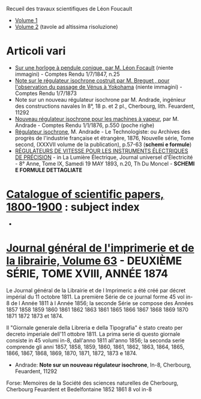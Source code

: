 
Recueil des travaux scientifiques de Léon Foucault

- [Volume 1](https://gallica.bnf.fr/ark:/12148/bpt6k9616872n/f11.planchecontact.r=Recueil%20des%20travaux%20scientifiques%20de%20L%C3%A9on%20Foucault)
- [Volume 2](https://gallica.bnf.fr/ark:/12148/bpt6k9614580j/f9.planchecontact.r=Recueil%20des%20travaux%20scientifiques%20de%20L%C3%A9on%20Foucault) (tavole ad altissima risoluzione)

# Articoli vari

- [Sur une horloge à pendule conique, par M. Léon Focault](https://gallica.bnf.fr/ark:/12148/bpt6k2982c/f158.item) (niente immagini) - Comptes Rendu 1/7/1847, n.25
- [Note sur le régulateur isochrone costruit par M. Breguet , pour l'observation du passage de Vénus à Yokohama](https://gallica.bnf.fr/ark:/12148/bpt6k3034n/f80.item) (niente immagini) - Comptes Rendu 1/7/1873
- Note sur un nouveau régulateur isochrone par M. Andrade, ingénieur des constructions navales In 8°, 18 p. et 2 pl.,  Cherbourg, lith. Feuardent, 11292
- [Nouveau régulateur isochrone pour les machines à vapeur](https://books.google.it/books?id=ZoVpAAAAcAAJ&pg=PA1546),  par M. Andrade - Comptes Rendu 1/1/1876, p.550 (poche righe)
- [Régulateur isochrone](https://cnum.cnam.fr/pgi/fpage.php?P931.37/62/100/418/15/416), M. Andrade -  Le Technologiste: ou Archives des progrès de l'industrie française et étrangère, 1876, Nouvelle série, Tome second, (XXXVII volume de la publication), p.57-63 (**schemi e formule**)
- [RÉGULATEURS DE VITESSE POUR LES INSTRUMENTS ÉLECTRIQUES DE PRÉCISION](https://cnum.cnam.fr/pgi/fpage.php?P84.9/69/100/560/0/0) - in La Lumière Électrique, Journal universel d'Électricité - 8° Anne, Tome IX, Samedi 19 MAY 1893, n.20, Th Du Moncel  - **SCHEMI E FORMULE DETTAGLIATE**


# [Catalogue of scientific papers, 1800-1900](https://www.biodiversitylibrary.org/item/65248#page/215/mode/1up) : subject index
- 

# [Journal général de l'imprimerie et de la librairie, Volume 63](https://books.google.it/books?id=7oxHAAAAYAAJ&pg=PA691) - DEUXIÈME SÉRIE, TOME XVIII, ANNÉE 1874 
Le Journal général de la Librairie et de l Imprimeric a été créé par décret impérial du 11 octobre 1811. La première Série de ce journal forme 45 vol in-8 de l Année 1811 à l Année 1856; la seconde Série se compose des Années 1857 1858 1859 1860 1861 1862 1863 1861 1865 1866 1867 1868 1869 1870 1871 1872 1873 et 1874.

Il "Giornale generale della Libreria e della Tipografia" è stato creato per decreto imperiale dell'11 ottobre 1811. La prima serie di questo giornale consiste in 45 volumi in-8, dall'anno 1811 all'anno 1856; la seconda serie comprende gli anni 1857, 1858, 1859, 1860, 1861, 1862, 1863, 1864, 1865, 1866, 1867, 1868, 1869, 1870, 1871, 1872, 1873 e 1874.

- Andrade: **Note sur un nouveau régulateur isochrone**, In-8, Cherbourg, Feuardent, 11292

Forse: Memoires de la Société des sciences naturelles de Cherbourg, Cherbourg Feuardent et Bedelfontaine 1852 1861 8 vol in-8 


